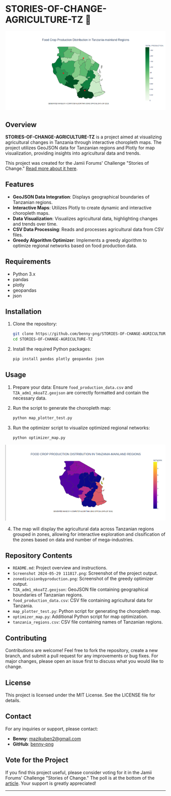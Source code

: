 
# STORIES-OF-CHANGE-AGRICULTURE-TZ 🚜

![Project Screenshot](https://github.com/benny-png/STORIES-OF-CHANGE-AGRICULTURE-TZ/blob/main/Screenshot%202024-05-29%20111817.png)


## Overview

**STORIES-OF-CHANGE-AGRICULTURE-TZ** is a project aimed at visualizing agricultural changes in Tanzania through interactive choropleth maps. The project utilizes GeoJSON data for Tanzanian regions and Plotly for map visualization, providing insights into agricultural data and trends.

This project was created for the Jamii Forums' Challenge "Stories of Change." [Read more about it here](https://www.jamiiforums.com/threads/exponential-development-vision-2035-dira-ya-maendeleo-ya-kasi-2035.2217724/).

## Features

- **GeoJSON Data Integration**: Displays geographical boundaries of Tanzanian regions.
- **Interactive Maps**: Utilizes Plotly to create dynamic and interactive choropleth maps.
- **Data Visualization**: Visualizes agricultural data, highlighting changes and trends over time.
- **CSV Data Processing**: Reads and processes agricultural data from CSV files.
- **Greedy Algorithm Optimizer**: Implements a greedy algorithm to optimize regional networks based on food production data.

## Requirements

- Python 3.x
- pandas
- plotly
- geopandas
- json

## Installation

1. Clone the repository:
    ```bash
    git clone https://github.com/benny-png/STORIES-OF-CHANGE-AGRICULTURE-TZ.git
    cd STORIES-OF-CHANGE-AGRICULTURE-TZ
    ```

2. Install the required Python packages:
    ```bash
    pip install pandas plotly geopandas json
    ```

## Usage

1. Prepare your data: Ensure `food_production_data.csv` and `TZA_adm1_mkoaTZ.geojson` are correctly formatted and contain the necessary data.

2. Run the script to generate the choropleth map:
    ```bash
    python map_plotter_test.py
    ```

3. Run the optimizer script to visualize optimized regional networks:
    ```bash
    python optimizer_map.py
    ```
    
![Greedy Optimizer Screenshot](https://github.com/benny-png/STORIES-OF-CHANGE-AGRICULTURE-TZ/blob/main/zonedivisionbyproduction.png)


4. The map will display the agricultural data across Tanzanian regions grouped in zones, allowing for interactive exploration and clssification of the zones based on data and number of mega-industries.

## Repository Contents

- `README.md`: Project overview and instructions.
- `Screenshot 2024-05-29 111817.png`: Screenshot of the project output.
- `zonedivisionbyproduction.png`: Screenshot of the greedy optimizer output.
- `TZA_adm1_mkoaTZ.geojson`: GeoJSON file containing geographical boundaries of Tanzanian regions.
- `food_production_data.csv`: CSV file containing agricultural data for Tanzania.
- `map_plotter_test.py`: Python script for generating the choropleth map.
- `optimizer_map.py`: Additional Python script for map optimization.
- `tanzania_regions.csv`: CSV file containing names of Tanzanian regions.




## Contributing

Contributions are welcome! Feel free to fork the repository, create a new branch, and submit a pull request for any improvements or bug fixes. For major changes, please open an issue first to discuss what you would like to change.

## License

This project is licensed under the MIT License. See the LICENSE file for details.

## Contact

For any inquiries or support, please contact:
- **Benny**: mazikuben2@gmail.com
- **GitHub**: [benny-png](https://github.com/benny-png)


## Vote for the Project

If you find this project useful, please consider voting for it in the Jamii Forums' Challenge "Stories of Change." The poll is at the bottom of the [article](https://www.jamiiforums.com/threads/exponential-development-vision-2035-dira-ya-maendeleo-ya-kasi-2035.2217724/). Your support is greatly appreciated!

---
